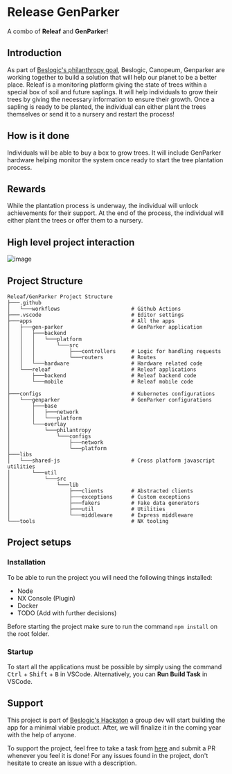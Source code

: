 # Release GenParker
A combo of **Releaf** and **GenParker**!

## Introduction
As part of [Beslogic's philanthropy goal](https://innoverpourlhumanite.org/pages/philanthropie), Beslogic, Canopeum, Genparker are working together to build a solution that will help our planet to be a better place. Releaf is a monitoring platform giving the state of trees within a special box of soil and future saplings. It will help individuals to grow their trees by giving the necessary information to ensure their growth. Once a sapling is ready to be planted, the individual can either plant the trees themselves or send it to a nursery and restart the process!

## How is it done
Individuals will be able to buy a box to grow trees. It will include GenParker hardware helping monitor the system once ready to start the tree plantation process.

## Rewards
While the plantation process is underway, the individual will unlock achievements for their support. At the end of the process, the individual will either plant the trees or offer them to a nursery.

## High level project interaction
![image](https://github.com/BesLogic/releaf-genparker/assets/22083907/d4bd84b6-b32b-4b19-9dd0-443c5eda0831)

## Project Structure
```
Releaf/GenParker Project Structure
├───.github
│   └───workflows                       # Github Actions
├───.vscode                             # Editor settings
├───apps                                # All the apps       
│   ├───gen-parker                      # GenParker application
│   │   ├───backend
│   │   │   └───platform
│   │   │       └───src
│   │   │           ├───controllers     # Logic for handling requests
│   │   │           └───routers         # Routes
│   │   └───hardware                    # Hardware related code
│   └───releaf                          # Releaf applications 
│       ├───backend                     # Releaf backend code
│       └───mobile                      # Releaf mobile code
│
├───configs                             # Kubernetes configurations  
│   └───genparker                       # GenParker configurations
│       ├───base
│       │   ├───network
│       │   └───platform
│       └───overlay
│           └───philantropy
│               └───configs
│                   ├───network
│                   └───platform
├───libs  
│   └───shared-js                       # Cross platform javascript utilities
│       └───util
│           └───src
│               └───lib
│                   ├───clients         # Abstracted clients
│                   ├───exceptions      # Custom exceptions
│                   ├───fakers          # Fake data generators
│                   ├───util            # Utilities
│                   └───middleware      # Express middleware
└───tools                               # NX tooling
```

## Project setups
### Installation
To be able to run the project you will need the following things installed:
- Node
- NX Console (Plugin)
- Docker
- TODO (Add with further decisions)

Before starting the project make sure to run the command ```npm install``` on the root folder.

### Startup
To start all the applications must be possible by simply using the command <kbd>Ctrl</kbd> + <kbd>Shift</kbd> + <kbd>B</kbd> in VSCode. Alternatively, you can **Run Build Task** in VSCode.

## Support
This project is part of [Beslogic's Hackaton](https://innoverpourlhumanite.org/pages/philanthropie) a group dev will start building the app for a minimal viable product.
After, we will finalize it in the coming year with the help of anyone.

To support the project, feel free to take a task from [here](https://github.com/BesLogic/releaf-genparker/issues) and submit a PR whenever you feel it is done!
For any issues found in the project, don't hesitate to create an issue with a description.
